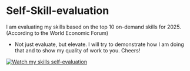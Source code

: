 # Self-Skill-evaluation
I am evaluating my skills based on the top 10 on-demand skills for 2025. (According to the World Economic Forum) 
- Not just evaluate, but elevate. I will try to demonstrate how I am doing that and to show my quality of work to you. Cheers!


[![Watch my skills self-evaluation](https://img.youtube.com/vi/)](https://youtu.be/7InM7vaz7-o?si=I_QEhsLniF4UXDCE)

